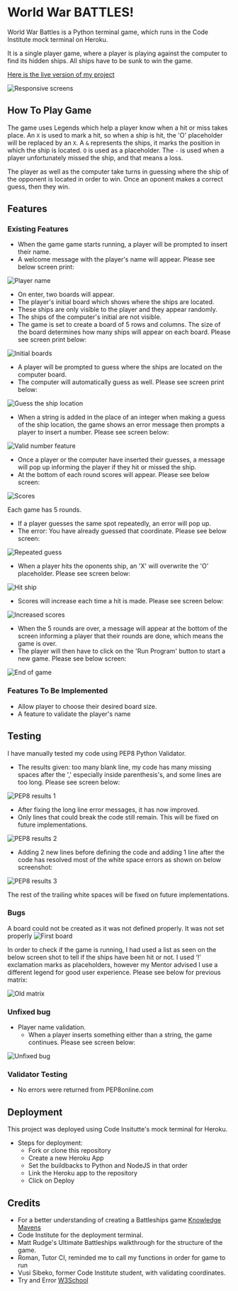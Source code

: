 # World War BATTLES!

World War Battles is a Python terminal game, which runs in the Code Institute mock terminal on Heroku.

It is a single player game, where a player is playing against the computer to find its hidden ships. All ships have to be sunk to win the game.

[Here is the live version of my project](https://world-war-battles-c242ecc67e54.herokuapp.com/)


![Responsive screens](README.md.docs/responsive-screen.png)

## How To Play Game

The game uses Legends which help a player know when a hit or miss takes place. An `X` is used to mark a hit, so when a ship is hit, the 'O' placeholder will be replaced by an `X`. A `&` represents the ships, it marks the position in which the ship is located. `O` is used as a placeholder. The `-` is used when a player unfortunately missed the ship, and that means a loss.

The player as well as the computer take turns in guessing where the ship of the opponent is located in order to win. Once an oponent makes a correct guess, then they win. 

## Features
### Existing Features
- When the game game starts running, a player will be prompted to insert their name. 
- A welcome message with the player's name will appear. Please see below screen print:

![Player name](README.md.docs/player-name.png)
- On enter, two boards will appear.
- The player's initial board which shows where the ships are located. 
- These ships are only visible to the player and they appear randomly.
- The ships of the computer's initial are not visible. 
- The game is set to create a board of 5 rows and columns. The size of the board determines how many ships will appear on each board. Please see screen print below:

![Initial boards](README.md.docs/initial-boards.png)

- A player will be prompted to guess where the ships are located on the computer board.
- The computer will automatically guess as well. Please see screen print below:

![Guess the ship location](README.md.docs/make-guess.png)

- When a string is added in the place of an integer when making a guess of the ship location, the game shows an error message then prompts a player to insert a number. Please see screen below:

![Valid number feature](README.md.docs/valid-number-feature.png)

- Once a player or the computer have inserted their guesses, a message will pop up informing the player if they hit or missed the ship.
- At the bottom of each round scores will appear. Please see below screen:

![Scores](README.md.docs/scores.png)

Each game has 5 rounds.

- If a player guesses the same spot repeatedly, an error will pop up.
- The error: You have already guessed that coordinate. Please see below screen:

![Repeated guess](README.md.docs/repeated-guess.png)

- When a player hits the oponents ship, an 'X' will overwrite the 'O' placeholder. Please see screen below:

![Hit ship](README.md.docs/hit-ship.png)

- Scores will increase each time a hit is made. Please see screen below:

![Increased scores](README.md.docs/increasing-scores.png)

- When the 5 rounds are over, a message will appear at the bottom of the screen informing a player that their rounds are done, which means the game is over.
- The player will then have to click on the 'Run Program' button to start a new game. Please see below screen:

![End of game](README.md.docs/end-game.png)


### Features To Be Implemented

- Allow player to choose their desired board size.
- A feature to validate the player's name

## Testing

I have manually tested my code using PEP8 Python Validator.
* The results given: too many blank line, my code has many missing spaces after the ',' especially inside parenthesis's, and some lines are too long. Please see screen below:

![PEP8 results 1](README.md.docs/pep8-results1.png)

* After fixing the long line error messages, it has now improved. 
* Only lines that could break the code still remain. This will be fixed on future implementations.

![PEP8 results 2](README.md.docs/pep8-results2.png)

* Adding 2 new lines before defining the code and adding 1 line after the code has resolved most of the white space errors as shown on below screenshot:

![PEP8 results 3](README.md.docs/pep8-results3.png)

The rest of the trailing white spaces will be fixed on future implementations.

### Bugs
A board could not be created as it was not defined properly. It was not set properly
![First board](README.md.docs/first-board.png)

In order to check if the game is running, I had used a list as seen on the below screen shot to tell if the ships have been hit or not. I used ‘!’ exclamation marks as placeholders, however my Mentor advised I use a different legend for good user experience. Please see below for previous matrix:

![Old matrix](README.md.docs/old-matrix.png)


### Unfixed bug
- Player name validation.
    - When a player inserts something either than a string, the game continues. Please see screen below:

![Unfixed bug](README.md.docs/unfixed-bugs.png)

### Validator Testing
- No errors were returned from PEP8online.com

## Deployment
This project was deployed using Code Insitutte's mock terminal for Heroku.

- Steps for deployment:
    - Fork or clone this repository
    - Create a new Heroku App
    - Set the buildbacks to Python and NodeJS in that order
    - Link the Heroku app to the repository
    - Click on Deploy


## Credits
* For a better understanding of creating a Battleships game [Knowledge Mavens](https://www.google.com/search?q=how+to+make+a+simple+battleship+game+in+python&sca_esv=8c3f90bc5e947fd3&ei=eBfoZq3IDoy0hbIPvszCkQU&oq=how+to+create+battleship+game+in+python&gs_lp=Egxnd3Mtd2l6LXNlcnAiJ2hvdyB0byBjcmVhdGUgYmF0dGxlc2hpcCBnYW1lIGluIHB5dGhvbioCCAEyBhAAGBYYHjIGEAAYFhgeMgsQABiABBiGAxiKBTILEAAYgAQYhgMYigUyCBAAGIAEGKIEMggQABiABBiiBDIIEAAYgAQYogQyCBAAGIAEGKIESLNjUOUGWJ8VcAF4AJABAJgBlwOgAaghqgEGMy0xMC4yuAEByAEA-AEBmAICoAKuA8ICChAAGLADGNYEGEeYAwCIBgGQBgiSBwUxLjQtMaAHpTs&sclient=gws-wiz-serp#fpstate=ive&vld=cid:3353d00c,vid:tF1WRCrd_HQ,st:0)
* Code Institute for the deployment terminal.
* Matt Rudge's Ultimate Battleships walkthrough for the structure of the game.
* Roman, Tutor CI, reminded me to call my functions in order for game to run
* Vusi Sibeko, former Code Institute student, with validating coordinates.
* Try and Error [W3School](https://www.w3schools.com/python/python_try_except.asp)

